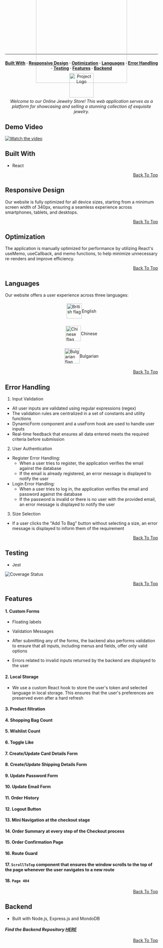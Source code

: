 <a name="js-gems"></a>

<p align="center" class="margin-left-custom" style="display: flex; flex-direction: column; align-items: center; justify-content: center; height: 100px;">
  &nbsp;&nbsp;&nbsp;&nbsp;&nbsp;&nbsp;&nbsp;&nbsp;&nbsp;&nbsp;&nbsp;&nbsp;&nbsp;&nbsp;&nbsp;&nbsp;&nbsp;&nbsp;&nbsp;&nbsp;&nbsp;&nbsp;&nbsp;&nbsp;&nbsp;&nbsp;<img src="https://res.cloudinary.com/deztgvefu/image/upload/v1724933359/forget-me-not-collection/miniImages/Screenshot_2024-08-29_at_15.08.13_ycwzhl.png" alt="Project Logo" width="300">
</p>


---

<a name="built-with"></a>
<a name="error-handling"></a>


<h4 align="center">
  <a href="#built-with">Built With</a> ·
  <a href="#responsive-design">Responsive Design</a> ·
  <a href="#optimization">Optimization</a> ·
  <a href="#languages">Languages</a> ·
  <a href="#error-handling">Error Handling</a> ·
  <a href="#testing">Testing</a> ·
  <a href="#features">Features</a> ·
  <a href="#backend">Backend</a> 
</h4>

<p align="center" style="display: flex; flex-direction: column; align-items: center; justify-content: center; height: 60px;">
  <img src="https://res.cloudinary.com/deztgvefu/image/upload/v1725543807/forget-me-not-collection/miniImages/pngtree-sweet-pink-ribbon-png-image_13127280_cfwfwv.png" alt="Project Logo" width="80">
</p>

<p align="center"><i>Welcome to our Online Jewelry Store! This web application serves as a platform for showcasing and selling a stunning collection of exquisite jewelry.</i></p>

## Demo Video

[![Watch the video](https://img.youtube.com/vi/MBGi5NiVf_8/maxresdefault.jpg)](https://www.youtube.com/watch?v=MBGi5NiVf_8)

## Built With
- React

<p align="right" dir="auto"><a href="#js-gems">Back To Top</a></p>

## Responsive Design
Our website is fully optimized for all device sizes, starting from a minimum screen width of 340px, ensuring a seamless experience across smartphones, tablets, and desktops.

<p align="right" dir="auto"><a href="#js-gems">Back To Top</a></p>

## Optimization
The application is manually optimized for performance by utilizing React's useMemo, useCallback, and memo functions, to help minimize unnecessary re-renders and improve efficiency.

<p align="right" dir="auto"><a href="#js-gems">Back To Top</a></p>

## Languages
Our website offers a user experience across three languages:

<p style="display: flex; align-items: center; justify-content: center; height: 60px;">
<img src="https://res.cloudinary.com/deztgvefu/image/upload/v1726300303/forget-me-not-collection/miniImages/british_1_mrryno.png" alt="British flag" width="50"> 
<span>English</span>
</p>
<p style="display: flex; align-items: center; justify-content: center; height: 60px;">
<img src="https://res.cloudinary.com/deztgvefu/image/upload/v1726300299/forget-me-not-collection/miniImages/chinese_1_infllx.png" alt="Chinese flag" width="50"> 
<span>Chinese</span>
</p>
<p style="display: flex; align-items: center; justify-content: center; height: 60px;">
<img src="https://res.cloudinary.com/deztgvefu/image/upload/v1726300300/forget-me-not-collection/miniImages/bulgarian_1_asspdw.png" alt="Bulgarian flag" width="50"> 
<span>Bulgarian</span>
</p>

<p align="right" dir="auto"><a href="#js-gems">Back To Top</a></p>

## Error Handling
1. Input Validation
- All user inputs are validated using regular expressions (regex)
- The validation rules are centralized in a set of constants and utility functions
- DynamicForm component and a useForm hook are used to handle user inputs
- Real-time feedback that ensures all data entered meets the required criteria before submission

2. User Authentication
- Register Error Handling:
  - When a user tries to register, the application verifies the email against the database
  - If the email is already registered, an error message is displayed to notify the user
- Login Error Handling:
  - When a user tries to log in, the application verifies the email and password against the database
  - If the password is invalid or there is no user with the provided email, an error message is displayed to notify the user

3. Size Selection
- If a user clicks the "Add To Bag" button without selecting a size, an error message is displayed to inform them of the requirement

<p align="right" dir="auto"><a href="#js-gems">Back To Top</a></p>

## Testing
- Jest

![Coverage Status](https://img.shields.io/badge/coverage-81%25-brightgreen.svg)

<p align="right" dir="auto"><a href="#js-gems">Back To Top</a></p>

## Features
#### 1. Custom Forms
   
- Floating labels
  
- Validation Messages
  
- After submitting any of the forms, the backend also performs validation to ensure that all inputs, including menus and fields, offer only valid options
  
- Errors related to invalid inputs returned by the backend are displayed to the user

#### 2. Local Storage
- We use a custom React hook to store the user's token and selected language in local storage. This ensures that the user's preferences are preserved even after a hard refresh

#### 3. Product filtration 

#### 4. Shopping Bag Count

#### 5. Wishlist Count

#### 6. Toggle Like

#### 7. Create/Update Card Details Form

#### 8. Create/Update Shipping Details Form

#### 9. Update Password Form

#### 10. Update Email Form

#### 11. Order History 

#### 12. Logout Button

#### 13. Mini Navigation at the checkout stage

#### 14. Order Summary at every step of the Checkout process

#### 15. Order Confirmation Page

#### 16. Route Guard 

#### 17. `ScrollToTop` component that ensures the window scrolls to the top of the page whenever the user navigates to a new route

#### 18. `Page 404` 
  
<p align="right" dir="auto"><a href="#js-gems">Back To Top</a></p>

## Backend
- Built with Node.js, Express.js and MondoDB

#### *Find the Backend Repository [**HERE**](https://github.com/BeatrisIlieve/mern-gems-backend/tree/main)*

<p align="right" dir="auto"><a href="#js-gems">Back To Top</a></p>
